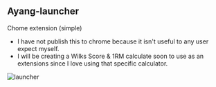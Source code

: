 ## Ayang-launcher

Chome extension (simple)

* I have not publish this to chrome because it isn't useful to any user expect myself. 
* I will be creating a Wilks Score & 1RM calculate soon to use as an extensions since I love using that specific calculator.

![launcher](https://user-images.githubusercontent.com/3925903/35926885-4a55e826-0bf7-11e8-8a8c-75b85bfb4693.PNG)
